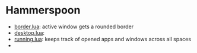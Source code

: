 # Hammerspoon

* [border.lua](border.lua): active window gets a rounded border
* [desktop.lua](desktop.lua): 
* [running.lua](running.lua): keeps track of opened apps and windows across all spaces
* 
